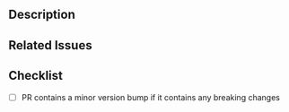 ## Description

<!-- Provide a brief description of the changes in this PR -->

## Related Issues

<!-- Link to any related issues using #issue_number -->

## Checklist

- [ ] PR contains a minor version bump if it contains any breaking changes
